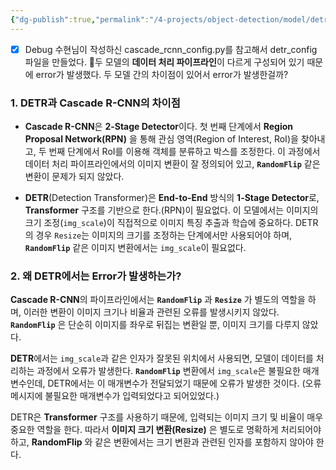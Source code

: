 ```yaml
---
{"dg-publish":true,"permalink":"/4-projects/object-detection/model/detr/"}
---
```


- [x] Debug
수현님이 작성하신 cascade_rcnn_config.py를 참고해서 detr_config 파일을 만들었다.
두 모델의 **데이터 처리 파이프라인**이 다르게 구성되어 있기 때문에 error가 발생했다. 
두 모델 간의 차이점이 있어서 error가 발생한걸까?

### 1. **DETR과 Cascade R-CNN의 차이점**
- **Cascade R-CNN**은 **2-Stage Detector**이다. 
	첫 번째 단계에서 **Region Proposal Network(RPN)** 을 통해 관심 영역(Region of Interest, RoI)을 찾아내고, 두 번째 단계에서 RoI를 이용해 객체를 분류하고 박스를 조정한다.
	이 과정에서 데이터 처리 파이프라인에서의 이미지 변환이 잘 정의되어 있고, **`RandomFlip`** 같은 변환이 문제가 되지 않았다.

- **DETR**(Detection Transformer)은 **End-to-End** 방식의 **1-Stage Detector**로, **Transformer** 구조를 기반으로 한다.(RPN)이 필요없다.
	이 모델에서는 이미지의 크기 조정(`img_scale`)이 직접적으로 이미지 특징 추출과 학습에 중요하다.
	DETR의 경우 `Resize`는 이미지의 크기를 조정하는 단계에서만 사용되어야 하며, **`RandomFlip`** 같은 이미지 변환에서는 `img_scale`이 필요없다.
### 2. **왜 DETR에서는 Error가 발생하는가?**
**Cascade R-CNN**의 파이프라인에서는 **`RandomFlip`** 과 **`Resize`** 가 별도의 역할을 하며, 이러한 변환이 이미지 크기나 비율과 관련된 오류를 발생시키지 않았다. 
**`RandomFlip`** 은 단순히 이미지를 좌우로 뒤집는 변환일 뿐, 이미지 크기를 다루지 않았다.

**DETR**에서는 `img_scale`과 같은 인자가 잘못된 위치에서 사용되면, 모델이 데이터를 처리하는 과정에서 오류가 발생한다. **`RandomFlip`** 변환에서 `img_scale`은 불필요한 매개변수인데, DETR에서는 이 매개변수가 전달되었기 때문에 오류가 발생한 것이다. (오류 메시지에 불필요한 매개변수가 입력되었다고 되어있었다.)

DETR은 **Transformer** 구조를 사용하기 때문에, 입력되는 이미지 크기 및 비율이 매우 중요한 역할을 한다. 
따라서 **이미지 크기 변환(Resize)** 은 별도로 명확하게 처리되어야 하고, **RandomFlip** 와 같은 변환에서는 크기 변환과 관련된 인자를 포함하지 않아야 한다.